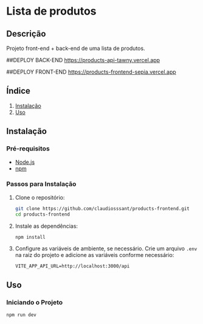 # Lista de produtos

## Descrição
Projeto front-end + back-end de uma lista de produtos.

##DEPLOY BACK-END
https://products-api-tawny.vercel.app

##DEPLOY FRONT-END
https://products-frontend-sepia.vercel.app

## Índice
1. [Instalação](#instalação)
2. [Uso](#uso)

## Instalação

### Pré-requisitos
- [Node.js](https://nodejs.org/)
- [npm](https://www.npmjs.com/)

### Passos para Instalação

1. Clone o repositório:
    ```bash
    git clone https://github.com/claudiosssant/products-frontend.git
    cd products-frontend
    ```

2. Instale as dependências:
    ```bash
    npm install
    ```

3. Configure as variáveis de ambiente, se necessário. Crie um arquivo `.env` na raiz do projeto e adicione as variáveis conforme necessário:
    ```
    VITE_APP_API_URL=http://localhost:3000/api
    ```

## Uso

### Iniciando o Projeto
```bash
npm run dev
